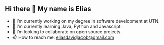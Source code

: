 ## Hi there 👋 My name is Elias

- 🔭 I’m currently working on my degree in software development at UTN.
- 🌱 I’m currently learning Java, Python and Javascript.
- 👯 I’m looking to collaborate on open source projects.
- 📫 How to reach me: eliasdavidjacob@gmail.com

